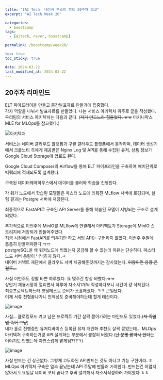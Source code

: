 ```yaml
---
title: "[AI Tech] 네이버 부스트 캠프 20주차 회고"
excerpt: "AI Tech Week 20"

categories:
  - boostcamp
tags:
  - [aitech, naver, boostcamp]

permalink: /boostcamp/week20/

toc: true
toc_sticky: true

date: 2024-03-22
last_modified_at: 2024-03-22
---
```


## 20주차 리마인드

ELT 파이프라이을 만들고 중간발표자료 만들기에 집중했다.<br>
각자 역할을 나눠서 발표자료를 만들었다. 나는 서비스 아키텍처 위주로 글을 작성했다.<br>
우리팀의 서비스 아키텍처는 다음과 같다. (~~저거 만드느라 힘들었다. ㅠㅠ~~ 마키나락스 MLE for MLOps를 참고했다.)

![아키텍처](https://github.com/ChangZero/ChangZero.github.io/assets/97018869/f6faaaf5-e011-4516-a982-f1bd7a40072d)

서비스는 네이버 클라우드 플랫폼과 구글 클라우드 플랫폼에서 동작하며, 데이터 생성기에서 크롤노티 측에게 제공받은 Nginx Log 및  API를 통해 수집된 유저, 상품 정보가 Google Cloud Storage에 업로드 된다.<br>

Google Cloud Composer의 Airflow를 통해 ELT 파이프라인을 구축하여 배치단위로 빅쿼리에 적재되도록 설계했다.<br>

구축된 데이터웨어하우스에서 데이터를 불러와 학습을 진행한다.<br>

각 워커 노드에서 학습된 모델들은 마스터 노드에 띄워진 MLflow 서버에 로깅되며, 실험 결과는 Postgre 서버에 저장된다. <br>

최종적으로 FastAPI로 구축된 API Server를 통해 
학습된 모델이 서빙되는 구조로 설계되었다.<br>

추가적으로 이번주에 MinIO를 MLflow에 연결해서 아티펙트가 Storage에 MinIO 스토리지에 저장되게 만들어주었다.<br>
지금 시점에선 FastAPI를 띄우기만 하고 서빙 API는 구현하지 않았다. 이번주 주말에 틈틈히 만들어야한다.ㅠㅠ<br>
postgreSQL을 왜 워커노드에 띄웠는지 궁금해 할 수 있는데 이유는 단순하다. 마스터 노드 서버 용량이 넉넉하지 않다.ㅋ<br>
네이버 커넥트 재단에서 클라우드 서버 제공해준것까지는 감사했는다. ~~이왕이면 용량 큰걸루...~~

사실 이번주도 정말 바쁜 하루였다. 요 몇주간 항상 바빴다.ㅠㅠ<br>
상반기 채용시장이 열리면서 하루에 자소서1개씩 작성하다보니 시간이 걍 삭제된다.<br>
최종프로젝트하느라 코딩테스트 준비가 소홀해졌다. ㅋㅋ 큰일났다. <br>
이제 서류 전형끝나가니 인적성도 준비해야하는데 할게 태산이다.

![image](https://github.com/ChangZero/ChangZero.github.io/assets/97018869/5be9fc0a-1199-4ce9-87b3-3750dcfb6ecb)

사실... 클로킹모드 켜고 남은 프로젝트 기간 살짝 묻어가려는 마인드도 있었다.(~~쳐 죽일 넘 죽어 그냥~~)<br>
내가 홀로 진행중인 유저디바이스 등록된 유저 개인화 추천도 살짝 묻었는데... MLOps아키텍처 구축하는거랑 API 설계하는 부분에서 붙잡혀 버렸다.(~~난 분명 맡아서 한다는 이야기도 안했는데 자연스럽게 맡게됨???ㅋ~~)<br>

![image](https://github.com/ChangZero/ChangZero.github.io/assets/97018869/769aeb25-a253-4d0b-8d2b-c3f34ace5deb)

사실 만드는 건 상관없다. 그렇게 고도화된 API만드는 것도 아니고 기능 구현이라..ㅎ
MLOps 아키텍처 구축은 얼추 끝났는데 API 주말에 만들러 가야한다. 만드는건 어렵지 않아서 토요일날 네이버 코테 끝나고 후딱 설계해서 자소서작성하러 가야했다 ㅎㅎ